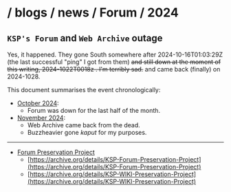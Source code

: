 # / blogs / news / Forum / 2024

## `KSP's Forum` and `Web Archive` outage

Yes, it happened. They gone South somewhere after 2024-10-16T01:03:29Z (the last successful "ping" I got from them) ~~and still down at the moment of this writing, 2024-1022T0018z . I'm terribly sad.~~ and came back (finally) on 2024-1028.

This document summarises the event chronologically:

* [October 2024](./10/):
	+ Forum was down for the last half of the month.
* [November 2024](./11/):
	+ Web Archive came back from the dead.
	+ Buzzheavier gone *kaput* for my purposes.

- - -

* [Forum Preservation Project](https://github.com/net-lisias-ksp/KSP-Forum-Preservation-Project)
    + [https://archive.org/details/KSP-Forum-Preservation-Project](https://archive.org/details/KSP-Forum-Preservation-Project)
    + [https://archive.org/details/KSP-WIKI-Preservation-Project](https://archive.org/details/KSP-WIKI-Preservation-Project)
